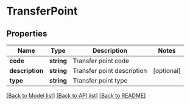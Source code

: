 # TransferPoint

## Properties
Name | Type | Description | Notes
------------ | ------------- | ------------- | -------------
**code** | **string** | Transfer point code | 
**description** | **string** | Transfer point description | [optional] 
**type** | **string** | Transfer point type | 

[[Back to Model list]](../../README.md#documentation-for-models) [[Back to API list]](../../README.md#documentation-for-api-endpoints) [[Back to README]](../../README.md)

